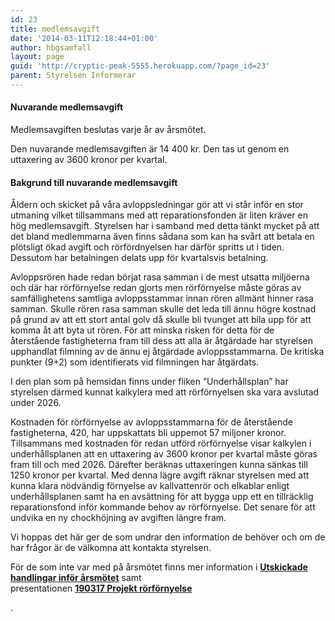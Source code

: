 ```yaml
---
id: 23
title: medlemsavgift
date: '2014-03-11T12:18:44+01:00'
author: hbgsamfall
layout: page
guid: 'http://cryptic-peak-5555.herokuapp.com/?page_id=23'
parent: Styrelsen Informerar
---
```


#### Nuvarande medlemsavgift

Medlemsavgiften beslutas varje år av årsmötet.

Den nuvarande medlemsavgiften är 14 400 kr. Den tas ut genom en uttaxering av 3600 kronor per kvartal.

#### **Bakgrund till nuvarande medlemsavgift**

Åldern och skicket på våra avloppsledningar gör att vi står inför en stor utmaning vilket tillsammans med att reparationsfonden är liten kräver en hög medlemsavgift. Styrelsen har i samband med detta tänkt mycket på att det bland medlemmarna även finns sådana som kan ha svårt att betala en plötsligt ökad avgift och rörfördnyelsen har därför spritts ut i tiden. Dessutom har betalningen delats upp för kvartalsvis betalning.

Avloppsrören hade redan börjat rasa samman i de mest utsatta miljöerna och där har rörförnyelse redan gjorts men rörförnyelse måste göras av samfällighetens samtliga avloppsstammar innan rören allmänt hinner rasa samman. Skulle rören rasa samman skulle det leda till ännu högre kostnad på grund av att ett stort antal golv då skulle bli tvunget att bila upp för att komma åt att byta ut rören. För att minska risken för detta för de återstående fastigheterna fram till dess att alla är åtgärdade har styrelsen upphandlat filmning av de ännu ej åtgärdade avloppsstammarna. De kritiska punkter (9+2) som identifierats vid filmningen har åtgärdats.

I den plan som på hemsidan finns under fliken ”Underhållsplan” har styrelsen därmed kunnat kalkylera med att rörförnyelsen ska vara avslutad under 2026.

Kostnaden för rörförnyelse av avloppsstammarna för de återstående fastigheterna, 420, har uppskattats bli uppemot 57 miljoner kronor. Tillsammans med kostnaden för redan utförd rörförnyelse visar kalkylen i underhållsplanen att en uttaxering av 3600 kronor per kvartal måste göras fram till och med 2026. Därefter beräknas uttaxeringen kunna sänkas till 1250 kronor per kvartal. Med denna lägre avgift räknar styrelsen med att kunna klara nödvändig förnyelse av kallvattenrör och elkablar enligt underhållsplanen samt ha en avsättning för att bygga upp ett en tillräcklig reparationsfond inför kommande behov av rörförnyelse. Det senare för att undvika en ny chockhöjning av avgiften längre fram.

Vi hoppas det här ger de som undrar den information de behöver och om de har frågor är de välkomna att kontakta styrelsen.

För de som inte var med på årsmötet finns mer information i [**Utskickade handlingar inför årsmötet**](/wp-content/uploads/2022/03/Kallelse-till-arsstamma-2022-Komplett.pdf) samt  
presentationen **[190317 Projekt rörförnyelse](/wp-content/uploads/2019/03/190317-Projekt-rörförnyelse.pdf)**

.

